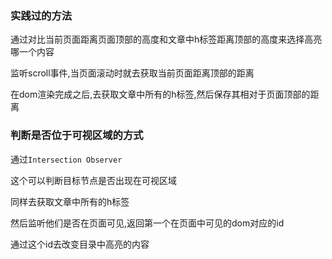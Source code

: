 ### 实践过的方法

通过对比当前页面距离页面顶部的高度和文章中h标签距离顶部的高度来选择高亮哪一个内容

监听scroll事件,当页面滚动时就去获取当前页面距离顶部的距离

在dom渲染完成之后,去获取文章中所有的h标签,然后保存其相对于页面顶部的距离



### 判断是否位于可视区域的方式

通过`Intersection Observer`

这个可以判断目标节点是否出现在可视区域

同样去获取文章中所有的h标签

然后监听他们是否在页面可见,返回第一个在页面中可见的dom对应的id

通过这个id去改变目录中高亮的内容

